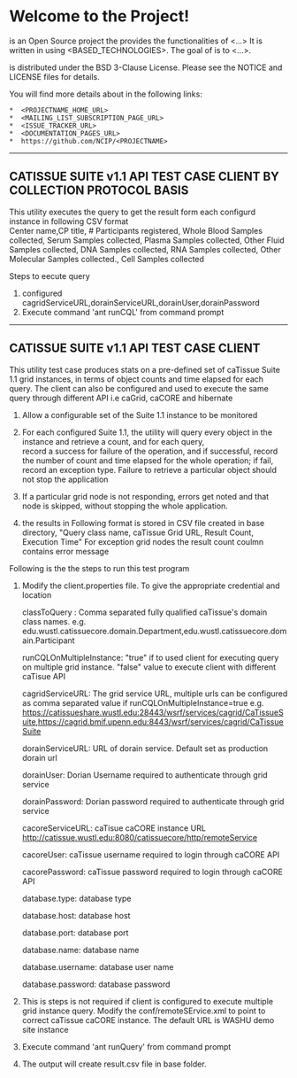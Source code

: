 Welcome to the <PROJECTNAME> Project!
=====================================

<PROJECTNAME> is an Open Source project the provides the functionalities of <...>
It is written in <PROGRAMMING LANGUAGE> using <BASED_TECHNOLOGIES>.
The goal of <PROJECTNAME> is to <...>.

<PROJECTNAME> is distributed under the BSD 3-Clause License.
Please see the NOTICE and LICENSE files for details.

You will find more details about <PROJECTNAME> in the following links:

    *  <PROJECTNAME_HOME_URL>
    *  <MAILING_LIST_SUBSCRIPTION_PAGE_URL>
    *  <ISSUE_TRACKER_URL>
    *  <DOCUMENTATION_PAGES_URL>
    *  https://github.com/NCIP/<PROJECTNAME>

-------------------------------------------------------------------------------
CATISSUE SUITE v1.1 API TEST CASE CLIENT BY COLLECTION PROTOCOL BASIS
-------------------------------------------------------------------------------
This utility executes the query to get the result form each configurd instance in following CSV format  
Center name,CP title, # Participants registered, Whole Blood Samples collected, Serum Samples collected, Plasma Samples collected, Other Fluid Samples collected, DNA Samples collected, RNA Samples collected, Other Molecular Samples collected., Cell Samples collected

Steps to eecute query 
1. configured cagridServiceURL,dorainServiceURL,dorainUser,dorainPassword
2. Execute command 'ant runCQL' from command prompt 
-------------------------------------------------------------------------------
CATISSUE SUITE v1.1 API TEST CASE CLIENT
-------------------------------------------------------------------------------
This utility test case produces stats on a pre-defined set of caTissue Suite 1.1 grid instances, 
in terms of object counts and time elapsed for each query. The client can also be configured and used to execute 
the same query through different API i.e caGrid, caCORE and hibernate

1.	Allow a configurable set of the Suite 1.1 instance to be monitored

2.	For each configured Suite 1.1, the utility will query every object in the instance and retrieve a count, and for each query,  
    record a success for failure of the operation, and if successful, record the number of count and time elapsed for the whole 
    operation; if fail, record an exception type.  Failure to retrieve a particular object should not stop the application
    
3.	If a particular grid node is not responding, errors get noted and that node is skipped, without stopping the 
    whole application.

4.	the results in Following  format is stored in CSV file created in base directory,
	"Query class name, caTissue Grid URL, Result Count, Execution Time"
	For exception grid nodes the result count coulmn contains error message    

Following is the the steps to run this test program

1. Modify the client.properties file. To give the appropriate credential and location

	classToQuery : Comma separated fully qualified caTissue's domain class names. e.g. edu.wustl.catissuecore.domain.Department,edu.wustl.catissuecore.domain.Participant
	
	runCQLOnMultipleInstance: "true" if to used client for executing query on multiple grid instance. "false" value to execute client 
	with different caTisue API
	
	cagridServiceURL: The grid service URL, multiple urls can be configured as comma separated value if runCQLOnMultipleInstance=true
	e.g. https://catissueshare.wustl.edu:28443/wsrf/services/cagrid/CaTissueSuite,https://cagrid.bmif.upenn.edu:8443/wsrf/services/cagrid/CaTissueSuite 
	
	dorainServiceURL: URL of dorain service. Default set as production dorain url
	
	dorainUser: Dorian Username required to authenticate through grid service
	  
	dorainPassword: Dorian password required to authenticate through grid service
	
	cacoreServiceURL: caTisue caCORE instance URL http://catissue.wustl.edu:8080/catissuecore/http/remoteService
	
	cacoreUser: caTissue username required to login through caCORE API
	 
	cacorePassword: caTissue password required to login through caCORE API
	
	database.type: database type
	
	database.host: database host
	
	database.port: database port
	
	database.name: database name
	
	database.username: database user name
	
	database.password: database password
	
2. This is steps is not required if client is configured to execute multiple grid instance query.
   Modify the conf/remoteSErvice.xml to point to correct caTissue caCORE instance. 
   The default URL  is WASHU demo site instance
   
3. Execute command 'ant runQuery' from command prompt 

4. The output will create result.csv file in base folder.